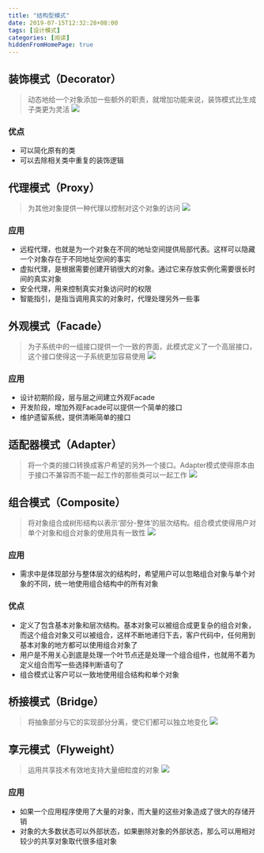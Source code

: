 ```yaml
---
title: "结构型模式"
date: 2019-07-15T12:32:28+08:00
tags: [设计模式]
categories: [阅读]
hiddenFromHomePage: true
---
```


## 装饰模式（Decorator）
>动态地给一个对象添加一些额外的职责，就增加功能来说，装饰模式比生成子类更为灵活
![](/images/read/designPattern/structural/decorator.png)
### 优点
- 可以简化原有的类
- 可以去除相关类中重复的装饰逻辑

## 代理模式（Proxy）
>为其他对象提供一种代理以控制对这个对象的访问
![](/images/read/designPattern/structural/proxy.png)
### 应用
- 远程代理，也就是为一个对象在不同的地址空间提供局部代表。这样可以隐藏一个对象存在于不同地址空间的事实
- 虚拟代理，是根据需要创建开销很大的对象。通过它来存放实例化需要很长时间的真实对象
- 安全代理，用来控制真实对象访问时的权限
- 智能指引，是指当调用真实的对象时，代理处理另外一些事

## 外观模式（Facade）
>为子系统中的一组接口提供一个一致的界面，此模式定义了一个高层接口，这个接口使得这一子系统更加容易使用
![](/images/read/designPattern/structural/facade.png)
### 应用
- 设计初期阶段，层与层之间建立外观Facade
- 开发阶段，增加外观Facade可以提供一个简单的接口
- 维护遗留系统，提供清晰简单的接口

## 适配器模式（Adapter）
>将一个类的接口转换成客户希望的另外一个接口。Adapter模式使得原本由于接口不兼容而不能一起工作的那些类可以一起工作
![](/images/read/designPattern/structural/adapter.png)

## 组合模式（Composite）
>将对象组合成树形结构以表示‘部分-整体’的层次结构。组合模式使得用户对单个对象和组合对象的使用具有一致性
![](/images/read/designPattern/structural/composite.png)
### 应用
- 需求中是体现部分与整体层次的结构时，希望用户可以忽略组合对象与单个对象的不同，统一地使用组合结构中的所有对象
### 优点
- 定义了包含基本对象和层次结构。基本对象可以被组合成更复杂的组合对象，而这个组合对象又可以被组合，这样不断地递归下去，客户代码中，任何用到基本对象的地方都可以使用组合对象了
- 用户是不用关心到底是处理一个叶节点还是处理一个组合组件，也就用不着为定义组合而写一些选择判断语句了
- 组合模式让客户可以一致地使用组合结构和单个对象

## 桥接模式（Bridge）
>将抽象部分与它的实现部分分离，使它们都可以独立地变化
![](/images/read/designPattern/structural/bridge.png)

## 享元模式（Flyweight）
>运用共享技术有效地支持大量细粒度的对象
![](/images/read/designPattern/structural/flyweight.png)
### 应用
- 如果一个应用程序使用了大量的对象，而大量的这些对象造成了很大的存储开销
- 对象的大多数状态可以外部状态，如果删除对象的外部状态，那么可以用相对较少的共享对象取代很多组对象